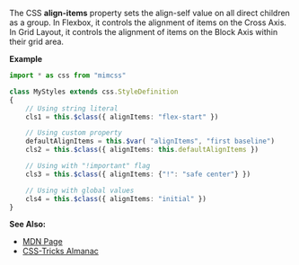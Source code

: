 The CSS **align-items** property sets the align-self value on all direct children as a group. In Flexbox, it controls the alignment of items on the Cross Axis. In Grid Layout, it controls the alignment of items on the Block Axis within their grid area.

**Example**

```typescript
import * as css from "mimcss"

class MyStyles extends css.StyleDefinition
{
    // Using string literal
    cls1 = this.$class({ alignItems: "flex-start" })

    // Using custom property
    defaultAlignItems = this.$var( "alignItems", "first baseline")
    cls2 = this.$class({ alignItems: this.defaultAlignItems })

    // Using with "!important" flag
    cls3 = this.$class({ alignItems: {"!": "safe center"} })

    // Using with global values
    cls4 = this.$class({ alignItems: "initial" })
}
```

**See Also:**
- <a href="https://developer.mozilla.org/en-US/docs/Web/CSS/align-items" target="mdn">MDN Page</a>
- <a href="https://css-tricks.com/almanac/properties/a/align-items" target="mdn">CSS-Tricks Almanac</a>

